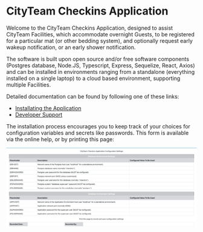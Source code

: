 # CityTeam Checkins Application

Welcome to the CityTeam Checkins Application, designed to assist CityTeam
Facilities, which accommodate overnight Guests, to be registered for
a particular mat (or other bedding system), and optionally request early
wakeup notification, or an early shower notification.

The software is built upon open source and/or free software components
(Postgres database, Node.JS, Typescript, Express, Sequelize, React, Axios)
and can be installed in environments ranging from a standalone (everything
installed on a single laptop) to a cloud based environment, supporting
multiple Facilities.

Detailed documentation can be found by following one of these links:
* [Installating the Application](./INSTALLATION.md)
* [Developer Support](./DEVELOPER.md)

The installation process encourages you to keep track of your choices for
configuration variables and secrets like passwords.  This form is available
via the online help, or by printing this page:

![Installation Cheat Sheet](./CHEATSHEET.png)
